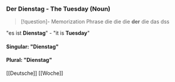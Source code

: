 ### Der Dienstag - The Tuesday   (Noun)

> [!question]- Memorization Phrase
> die die die **der** die das dss


"es ist **Dienstag**" - "it is **Tuesday**"

#### Singular: "Dienstag"
#### Plural: "Dienstag"



[[Deutsche]]
[[Woche]]
